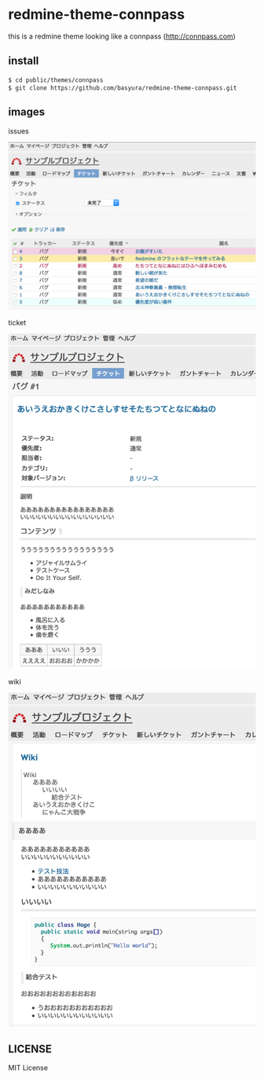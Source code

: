 # redmine-theme-connpass

this is a redmine theme looking like a connpass (http://connpass.com)

## install

```
$ cd public/themes/connpass
$ git clone https://github.com/basyura/redmine-theme-connpass.git
```

## images

issues

![issues](https://raw.githubusercontent.com/basyura/redmine-theme-connpass/bbf9de6ad893fdacfcbf7415dae63146a7b58bab/images/image1.png)


ticket

![ticket](https://raw.githubusercontent.com/basyura/redmine-theme-connpass/master/images/image2.png) 


wiki

![wiki](https://raw.githubusercontent.com/basyura/redmine-theme-connpass/master/images/image3.png) 

## LICENSE

MIT License
